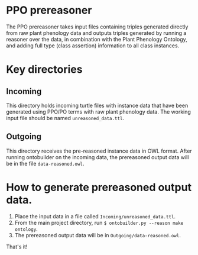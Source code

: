 # PPO prereasoner
The PPO prereasoner takes input files containing triples generated directly from raw plant phenology data and outputs triples generated by running a reasoner over the data, in combination with the Plant Phenology Ontology, and adding full type (class assertion) information to all class instances.

# Key directories

## Incoming
This directory holds incoming turtle files with instance data that have been generated using PPO/PO terms with raw plant phenology data.  The working input file should be named `unreasoned_data.ttl`.

## Outgoing
This directory receives the pre-reasoned instance data in OWL format.  After running ontobuilder on the incoming data, the prereasoned output data will be in the file `data-reasoned.owl`.

# How to generate prereasoned output data.

1. Place the input data in a file called `Incoming/unreasoned_data.ttl`.
1. From the main project directory, run `$ ontobuilder.py --reason make ontology`.
1. The prereasoned output data will be in `Outgoing/data-reasoned.owl`.

That's it!

